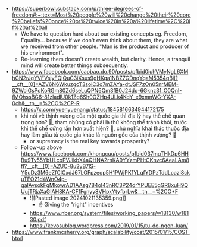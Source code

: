 - https://superbowl.substack.com/p/three-degrees-of-freedom#:~:text=Most%20people%20will%20change%20their%20core%20beliefs%20once%20or%20twice%20in%20a%20lifetime%2C%20if%20at%20all
	- We have to question hard about our existing concepts eg. Freedom, Equality... because if we don't even think about them, they are what we received from other people. "Man is the product and producer of his environment". 
	- Re-learning them doesn't create wealth, but clarity. Hence, a tranquil mind will create better things subsequently.
- https://www.facebook.com/caobao.do.90/posts/pfbid0iuhVMyNgL6XMhCN2rJgYVFVsiyFQjQuC3iXsus9gHKga1NBZ7GDnqYqaM5354qBjl?__cft__[0]=AZV6N6WkuzgcT3soiC3o7mZAYa-dtJSF7zOn05nrMEM-9ZWciGsPqKoRGm80Zd6seLuQPN6Qm3fB0J24dq-6Gknz31_O0QnI-fMOhssBG6-81zladlU0k1Zg6Sh0OZHp4ULk4KdY_e9xmnWG-YXA-0ch&__tn__=%2CO%2CP-R
	- https://x.com/yuenyuenang/status/1845816634944172175
	- khi nói về thịnh vượng của một quốc gia thì địa lý hay thể chế quan trọng hơn? :shrug:, tham nhũng có phải là thứ không thể tránh khỏi, trước khi thể chế cứng rắn hơn xuất hiện? :shrug:, chủ nghĩa khai thác thuộc địa hay làm giàu từ quốc gia khác là nguồn gốc của thịnh vượng? :shrug:
		- or supremacy is the real key towards prosperity?
	- Follow-up above https://www.facebook.com/khongcuu/posts/pfbid037mqTHkDp6HHBu9Tv55YbULcoPVJikbX4aQHNA2rnKA9YYzmPHtCKnvc6AeaLAm8fl?__cft__[0]=AZUC-8u2yB7lS-Y5uDz3M6eZfCICxdJ67LOFpzeop5H1PWjPK1YLqfYDPzTddLcazi8ckuTFO21d4WnO4p-qalAvsokFgMkowrAD1AAsg784ol43nRC3P24drYPUEE5gGR8xuH9QUujTRjaXaGIAH8KA-CFfFgnyy8VHpxYtyfbrLw&__tn__=%2CO*F
		- ![[Pasted image 20241021135359.png]]
			- ☝️ Giving the "right" incentives
		- https://www.nber.org/system/files/working_papers/w18130/w18130.pdf
		- https://kevosublog.wordpress.com/2019/01/15/tu-do-ngon-luan/
- https://www.frankmcsherry.org/graph/scalability/cost/2015/01/15/COST.html